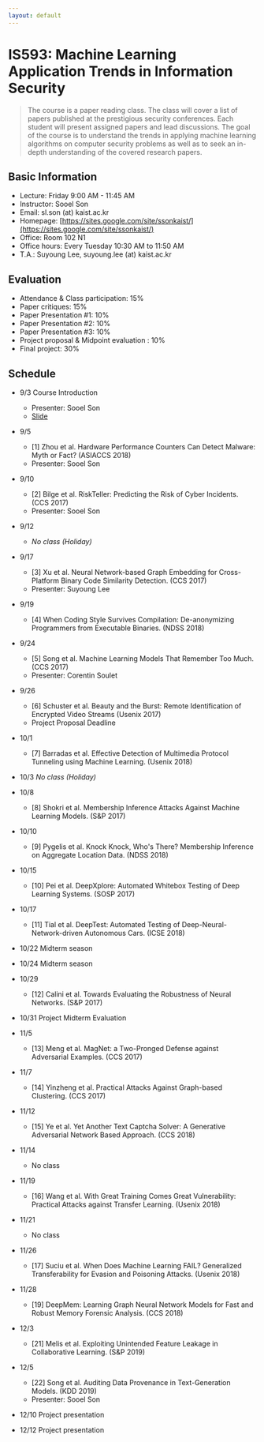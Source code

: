 ```yaml
---
layout: default
---
```


# **IS593**: Machine Learning Application Trends in Information Security

> The course is a paper reading class. The class will cover a list of papers published at the prestigious security conferences. Each student will present assigned papers and lead discussions. The goal of the course is to understand the trends in applying machine learning algorithms on computer security problems as well as to seek an in-depth understanding of the covered research papers.

## Basic Information
 * Lecture: Friday 9:00 AM - 11:45 AM
 * Instructor: Sooel Son
 * Email: sl.son (at) kaist.ac.kr
 * Homepage: [https://sites.google.com/site/ssonkaist/](https://sites.google.com/site/ssonkaist/)
 * Office: Room 102 N1
 * Office hours: Every Tuesday 10:30 AM to 11:50 AM
 * T.A.: Suyoung Lee, suyoung.lee (at) kaist.ac.kr

## Evaluation
 * Attendance & Class participation: 15%
 * Paper critiques: 15%
 * Paper Presentation #1: 10%
 * Paper Presentation #2: 10%
 * Paper Presentation #3: 10%
 * Project proposal & Midpoint evaluation :  10%
 * Final project: 30%

## Schedule

- 9/3 Course Introduction
  - Presenter: Sooel Son
  - [Slide](https://github.com/spostman/spostman.github.io/raw/master/slides/1.cs492_intro.pdf)

- 9/5
  - [1] Zhou et al. Hardware Performance Counters Can Detect Malware: Myth or Fact? (ASIACCS 2018)
  - Presenter: Sooel Son

- 9/10
  - [2] Bilge et al. RiskTeller: Predicting the Risk of Cyber Incidents. (CCS 2017)
  - Presenter: Sooel Son

- 9/12
  - _No class (Holiday)_

- 9/17
  - [3] Xu et al. Neural Network-based Graph Embedding for Cross-Platform Binary Code Similarity Detection. (CCS 2017)
  - Presenter: Suyoung Lee
  
- 9/19
  - [4] When Coding Style Survives Compilation: De-anonymizing Programmers from Executable Binaries. (NDSS 2018)
  
- 9/24
  - [5] Song et al. Machine Learning Models That Remember Too Much. (CCS 2017)
  - Presenter: Corentin Soulet
  
- 9/26
  - [6] Schuster et al. Beauty and the Burst: Remote Identification of Encrypted Video Streams (Usenix 2017)
  - Project Proposal Deadline
 
- 10/1
  - [7] Barradas et al. Effective Detection of Multimedia Protocol Tunneling using Machine Learning. (Usenix 2018)
  
- 10/3
  _No class (Holiday)_

- 10/8
  - [8] Shokri et al. Membership Inference Attacks Against Machine Learning Models. (S&P 2017)
  
- 10/10
  - [9] Pygelis et al. Knock Knock, Who's There? Membership Inference on Aggregate Location Data. (NDSS 2018)
  
- 10/15
  - [10] Pei et al. DeepXplore: Automated Whitebox Testing of Deep Learning Systems. (SOSP 2017)
  
- 10/17
  - [11] Tial et al. DeepTest: Automated Testing of Deep-Neural-Network-driven Autonomous Cars. (ICSE 2018)
  
- 10/22
  Midterm season

- 10/24
  Midterm season

- 10/29
  - [12] Calini et al. Towards Evaluating the Robustness of Neural Networks. (S&P 2017)
  
- 10/31
  Project Midterm Evaluation

- 11/5
  - [13] Meng et al. MagNet: a Two-Pronged Defense against Adversarial Examples. (CCS 2017)
  
- 11/7
  - [14] Yinzheng et al. Practical Attacks Against Graph-based Clustering. (CCS 2017)
  
- 11/12
  - [15] Ye et al. Yet Another Text Captcha Solver: A Generative Adversarial Network Based Approach. (CCS 2018)
  
- 11/14
  - No class

- 11/19
  - [16] Wang et al. With Great Training Comes Great Vulnerability: Practical Attacks against Transfer Learning. (Usenix 2018)
  
- 11/21
  - No class

- 11/26
  - [17] Suciu et al. When Does Machine Learning FAIL? Generalized Transferability for Evasion and Poisoning Attacks. (Usenix 2018)
  
- 11/28
  - [19] DeepMem: Learning Graph Neural Network Models for Fast and Robust Memory Forensic Analysis. (CCS 2018)
  
- 12/3
  - [21] Melis et al. Exploiting Unintended Feature Leakage in Collaborative Learning. (S&P 2019)
  
- 12/5
  - [22] Song et al. Auditing Data Provenance in Text-Generation Models. (KDD 2019)
  - Presenter: Sooel Son

- 12/10
  Project presentation

- 12/12
  Project presentation
